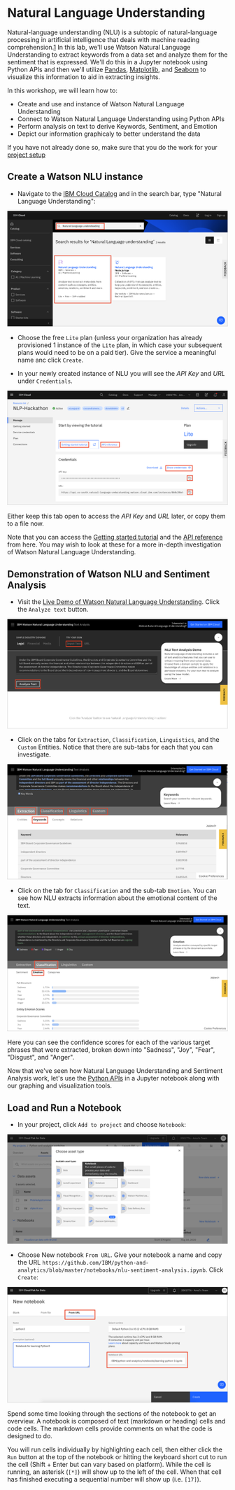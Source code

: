 # Natural Language Understanding

Natural-language understanding (NLU) is a subtopic of natural-language processing in artificial intelligence that deals with machine reading comprehension.[1](https://en.wikipedia.org/wiki/Natural-language_understanding)
In this lab, we'll use Watson Natural Language Understanding to extract keywords from a data set and analyze them for the sentiment that is expressed. We'll do this in a Jupyter notebook using Python APIs and then we'll utilize [Pandas](https://pandas.pydata.org/pandas-docs/stable/index.html), [Matplotlib](https://matplotlib.org/index.html), and [Seaborn](https://seaborn.pydata.org/index.html) to visualize this information to aid in extracting insights. 

In this workshop, we will learn how to:

* Create and use and instance of Watson Natural Language Understanding
* Connect to Watson Natural Language Understanding using Python APIs
* Perform analysis on text to derive Keywords, Sentiment, and Emotion
* Depict our information graphicaly to better understand the data

If you have not already done so, make sure that you do the work for your [project setup](../project-setup/README.md)

## Create a Watson NLU instance

* Navigate to the [IBM Cloud Catalog](https://cloud.ibm.com/catalog#services) and in the search bar, type "Natural Language Understanding":

![IBM Cloud Natural Language Understanding](../.gitbook/assets/images/nlu/nlu-find-in-catalog.png)

* Choose the free `Lite` plan (unless your organization has already provisioned 1 instance of the `Lite` plan, in which case your subsequent plans would need to be on a paid tier). Give the service a meaningful name anc click `Create`.

* In your newly created instance of NLU you will see the *API Key* and *URL* under `Credentials`.

![NLU credentials](../.gitbook/assets/images/nlu/nlu-get-credentials.png)

Either keep this tab open to access the *API Key* and *URL* later, or copy them to a file now.

Note that you can access the [Getting started tutorial](https://cloud.ibm.com/docs/services/natural-language-understanding?topic=natural-language-understanding-getting-started#getting-started-tutorial) and the [API reference](https://cloud.ibm.com/apidocs/natural-language-understanding) from here. You may wish to look at these for a more in-depth investigation of Watson Natural Language Understanding.

## Demonstration of Watson NLU and Sentiment Analysis

* Visit the [Live Demo of Watson Natural Language Understanding](https://www.ibm.com/demos/live/natural-language-understanding/self-service/home). Click the `Analyze text` button.

![Natural Language Understanding live demo](../.gitbook/assets/images/nlu/nlu-live-demo.png)

* Click on the tabs for `Extraction`, `Classification`, `Linguistics`, and the `Custom` Entities. Notice that there are sub-tabs for each that you can investigate.

![NLU demo detailed tabs](../.gitbook/assets/images/nlu/nlu-demo-tabs.png)

* Click on the tab for `Classification` and the sub-tab `Emotion`. You can see how NLU extracts information about the emotional content of the text.

![NLU demo Classification Emotion](../.gitbook/assets/images/nlu/nlu-demo-classification-emotion.png)

Here you can see the confidence scores for each of the various target phrases that were extracted, broken down into "Sadness", "Joy", "Fear", "Disgust", and "Anger".

Now that we've seen how Natural Language Understanding and Sentiment Analysis work, let's use the [Python APIs](https://cloud.ibm.com/apidocs/natural-language-understanding?code=python) in a Jupyter notebook along with our graphing and visualization tools.

## Load and Run a Notebook

* In your project, click `Add to project` and choose `Notebook`:

![Add notebook](../.gitbook/assets/images/setup/cpd-add-notebook.png)

* Choose New notebook `From URL`. Give your notebook a name and copy the URL `https://github.com/IBM/python-and-analytics/blob/master/notebooks/nlu-sentiment-analysis.ipynb`. Click `Create`:

![Notebook from URL](../.gitbook/assets/images/setup/cpd-notebook-from-url.png)

Spend some time looking through the sections of the notebook to get an overview. A notebook is composed of text (markdown or heading) cells and code cells. The markdown cells provide comments on what the code is designed to do.

You will run cells individually by highlighting each cell, then either click the `Run` button at the top of the notebook or hitting the keyboard short cut to run the cell (Shift + Enter but can vary based on platform). While the cell is running, an asterisk (`[*]`) will show up to the left of the cell. When that cell has finished executing a sequential number will show up (i.e. `[17]`).
